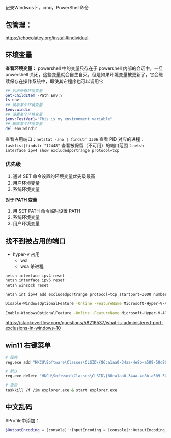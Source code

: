 记录Windwos下，cmd，PowerShell命令
## 包管理：
https://chocolatey.org/install#individual

## 环境变量

**查看环境变量：**
powershell 中的变量只存在于 powershell 内部的会话中，一旦 powershell 关闭，这些变量就会自生自灭。但是如果环境变量被更新了，它会继续保存在操作系统中，即使其它程序也可以调用它

```powershell
## 列出所有环境变量
Get-ChildItem -Path Env:\
ls env:
## 读取某个环境变量
$env:windir
## 设置某个环境变量
$env:TestVar1="This is my environment variable"
## 删除某个环境变量
del env:windir
```

查看占用端口：`netstat -ano | findstr 3306`
查看 PID 对应的进程：`tasklist|findstr "12448"`
查看被保留（不可用）的端口范围：`netsh interface ipv4 show excludedportrange protocol=tcp`

### 优先级

1. 通过 SET 命令设置的环境变量优先级最高
2. 用户环境变量
3. 系统环境变量

**对于 PATH 变量**

1. 用 SET PATH 命令临时设置 PATH
2. 系统环境变量
3. 用户环境变量

## 找不到被占用的端口

- hyper-v 占用
	- wsl
	- wsa 杀进程

```sh
netsh interface ipv4 reset
netsh interface ipv6 reset
netsh winsock reset 

netsh int ipv4 add excludedportrange protocol=tcp startport=3000 numberofports=100

Disable-WindowsOptionalFeature -Online -FeatureName Microsoft-Hyper-V-All

Enable-WindowsOptionalFeature -Online -FeatureName Microsoft-Hyper-V-All
```

https://stackoverflow.com/questions/58216537/what-is-administered-port-exclusions-in-windows-10
## win11 右键菜单

```sh
# 经典
reg.exe add "HKCU\Software\Classes\CLSID\{86ca1aa0-34aa-4e8b-a509-50c905bae2a2}\InprocServer32" /f /ve

# 默认
reg.exe delete "HKCU\Software\Classes\CLSID\{86ca1aa0-34aa-4e8b-a509-50c905bae2a2}\InprocServer32" /va /f

# 重启
taskkill /f /im explorer.exe & start explorer.exe
```

## 中文乱码

$Profile中添加：

```powershell
$OutputEncoding = [console]::InputEncoding = [console]::OutputEncoding = New-Object System.Text.UTF8Encoding
```